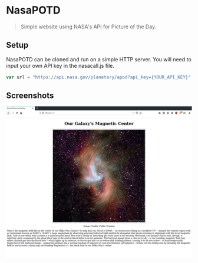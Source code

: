# NasaPOTD
> Simple website using NASA's API for Picture of the Day.

## Setup
NasaPOTD can be cloned and run on a simple HTTP server. You will need to input your own API key in the nasacall.js file.

``` js
var url = "https://api.nasa.gov/planetary/apod?api_key={YOUR_API_KEY}"
```

## Screenshots
![Example screenshot 01](https://github.com/DChason/NasaPOTD/blob/master/NasaPOTD01.png)

